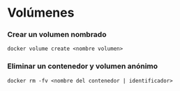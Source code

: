 # Volúmenes

### Crear un volumen nombrado

```
docker volume create <nombre volumen>
```

### Eliminar un contenedor y volumen anónimo

```
docker rm -fv <nombre del contenedor | identificador>
```